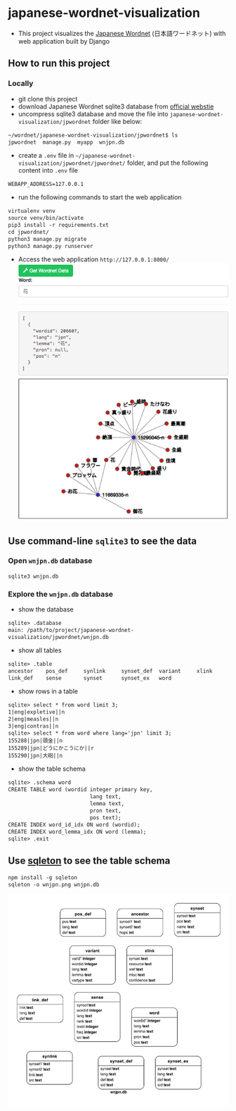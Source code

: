 # japanese-wordnet-visualization
* This project visualizes the [Japanese Wordnet](https://bond-lab.github.io/wnja/) (日本語ワードネット) with web application built by Django

## How to run this project
### Locally
* git clone this project
* download Japanese Wordnet sqlite3 database from [official webstie](https://bond-lab.github.io/wnja/jpn/downloads.html)
* uncompress sqlite3 database and move the file into `japanese-wordnet-visualization/jpwordnet` folder like below:
```
~/wordnet/japanese-wordnet-visualization/jpwordnet$ ls
jpwordnet  manage.py  myapp  wnjpn.db
```
* create a `.env` file in `~/japanese-wordnet-visualization/jpwordnet/jpwordnet/` folder, and put the following content into `.env` file
```
WEBAPP_ADDRESS=127.0.0.1
```

* run the following commands to start the web application
```
virtualenv venv
source venv/bin/activate
pip3 install -r requirements.txt 
cd jpwordnet/
python3 manage.py migrate
python3 manage.py runserver
```

* Access the web application `http://127.0.0.1:8000/`
![jp_wordnet_demo](https://github.com/HemingwayLee/japanese-wordnet-visualization/blob/master/img/demo.png?raw=true)

## Use command-line `sqlite3` to see the data
### Open `wnjpn.db` database
```
sqlite3 wnjpn.db 
```

### Explore the `wnjpn.db` database
* show the database
```
sqlite> .database
main: /path/to/project/japanese-wordnet-visualization/jpwordnet/wnjpn.db
```

* show all tables
```
sqlite> .table
ancestor    pos_def     synlink     synset_def  variant     xlink     
link_def    sense       synset      synset_ex   word    
```

* show rows in a table 
```
sqlite> select * from word limit 3;
1|eng|expletive||n
2|eng|measles||n
3|eng|contras||n
sqlite> select * from word where lang='jpn' limit 3;
155288|jpn|頭金||n
155289|jpn|どうにかこうにか||r
155290|jpn|大砲||n
```

* show the table schema
```
sqlite> .schema word
CREATE TABLE word (wordid integer primary key,
                          lang text,
                          lemma text,
                          pron text,
                          pos text);
CREATE INDEX word_id_idx ON word (wordid);
CREATE INDEX word_lemma_idx ON word (lemma);  
sqlite> .exit
```

## Use [sqleton](https://github.com/inukshuk/sqleton) to see the table schema
```
npm install -g sqleton
sqleton -o wnjpn.png wnjpn.db 
```

![wnjpn_diagram](https://raw.githubusercontent.com/HemingwayLee/japanese-wordnet-visualization/master/img/wnjpn.png)


